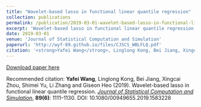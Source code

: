 ```yaml
---
title: "Wavelet-based lasso in functional linear quantile regression"
collection: publications
permalink: /publication/2019-03-01-wavelet-based-lasso-in-functional-linear-quantile-regression
excerpt: 'Wavelet-based lasso in functional linear quantile regression'
date: 2019-03-01
venue: 'Journal of Statistical Computation and Simulation'
paperurl: 'http://wyf-89.github.io/files/CJSCS_WBLFLQ.pdf'
citation: '<strong>Yafei Wang</strong>, Linglong Kong, Bei Jiang, Xingcai Zhou, Shimei Yu, Li Zhang and Giseon Heo (2019). Wavelet-based lasso in functional linear quantile regression. <i><u>Journal of Statistical Computation and Simulation</u></i>, <strong>89(6)</strong>: 1111–1130. DOI: 10.1080/00949655.2019.1583228'
---
```


[Download paper here](http://wyf-89.github.io/files/CJSCS_WBLFLQ.pdf)

Recommended citation: <strong>Yafei Wang</strong>, Linglong Kong, Bei Jiang, Xingcai Zhou, Shimei Yu, Li Zhang and Giseon Heo (2019). Wavelet-based lasso in functional linear quantile regression. <i><u>Journal of Statistical Computation and Simulation</u></i>, <strong>89(6)</strong>: 1111–1130. DOI: 10.1080/00949655.2019.1583228